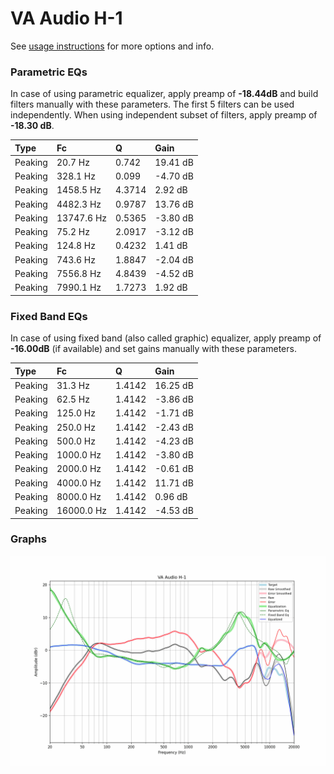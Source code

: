 # VA Audio H-1
See [usage instructions](https://github.com/jaakkopasanen/AutoEq#usage) for more options and info.

### Parametric EQs
In case of using parametric equalizer, apply preamp of **-18.44dB** and build filters manually
with these parameters. The first 5 filters can be used independently.
When using independent subset of filters, apply preamp of **-18.30 dB**.

| Type    | Fc         |      Q | Gain     |
|:--------|:-----------|:-------|:---------|
| Peaking | 20.7 Hz    | 0.742  | 19.41 dB |
| Peaking | 328.1 Hz   | 0.099  | -4.70 dB |
| Peaking | 1458.5 Hz  | 4.3714 | 2.92 dB  |
| Peaking | 4482.3 Hz  | 0.9787 | 13.76 dB |
| Peaking | 13747.6 Hz | 0.5365 | -3.80 dB |
| Peaking | 75.2 Hz    | 2.0917 | -3.12 dB |
| Peaking | 124.8 Hz   | 0.4232 | 1.41 dB  |
| Peaking | 743.6 Hz   | 1.8847 | -2.04 dB |
| Peaking | 7556.8 Hz  | 4.8439 | -4.52 dB |
| Peaking | 7990.1 Hz  | 1.7273 | 1.92 dB  |

### Fixed Band EQs
In case of using fixed band (also called graphic) equalizer, apply preamp of **-16.00dB**
(if available) and set gains manually with these parameters.

| Type    | Fc         |      Q | Gain     |
|:--------|:-----------|:-------|:---------|
| Peaking | 31.3 Hz    | 1.4142 | 16.25 dB |
| Peaking | 62.5 Hz    | 1.4142 | -3.86 dB |
| Peaking | 125.0 Hz   | 1.4142 | -1.71 dB |
| Peaking | 250.0 Hz   | 1.4142 | -2.43 dB |
| Peaking | 500.0 Hz   | 1.4142 | -4.23 dB |
| Peaking | 1000.0 Hz  | 1.4142 | -3.80 dB |
| Peaking | 2000.0 Hz  | 1.4142 | -0.61 dB |
| Peaking | 4000.0 Hz  | 1.4142 | 11.71 dB |
| Peaking | 8000.0 Hz  | 1.4142 | 0.96 dB  |
| Peaking | 16000.0 Hz | 1.4142 | -4.53 dB |

### Graphs
![](./VA%20Audio%20H-1.png)